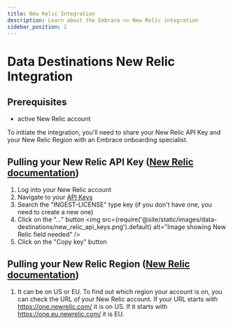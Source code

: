 ```yaml
---
title: New Relic Integration
description: Learn about the Embrace <> New Relic integration
sidebar_position: 2
---
```


# Data Destinations New Relic Integration

## Prerequisites

- active New Relic account

To initiate the integration, you'll need to share your New Relic API Key and your New Relic Region with an Embrace onboarding specialist.


## Pulling your New Relic API Key ([New Relic documentation](https://docs.newrelic.com/docs/apis/intro-apis/new-relic-api-keys/#license-key))

1. Log into your New Relic account
2. Navigate to your [API Keys](https://one.newrelic.com/admin-portal/api-keys/home)
3. Search the "INGEST-LICENSE" type key (if you don't have one, you need to create a new one)
4. Click on the "..." button
<img src={require('@site/static/images/data-destinations/new_relic_api_keys.png').default} alt="Image showing New Relic field needed" />
5. Click on the "Copy key" button

## Pulling your New Relic Region ([New Relic documentation](https://docs.newrelic.com/docs/accounts/accounts-billing/account-setup/choose-your-data-center/))

1. It can be on US or EU. To find out which region your account is on, you can check the URL of your New Relic account. If your URL starts with https://one.newrelic.com/ it is on US. If it starts with https://one.eu.newrelic.com/ it is EU.